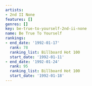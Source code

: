 ```yaml
---
artists:
- 2nd II None
features: []
genres: []
key: be-true-to-yourself-2nd-ii-none
name: Be True To Yourself
rankings:
- end_date: '1992-01-17'
  rank: 78
  ranking_list: Billboard Hot 100
  start_date: '1992-01-11'
- end_date: '1992-01-24'
  rank: 95
  ranking_list: Billboard Hot 100
  start_date: '1992-01-18'
---
```


